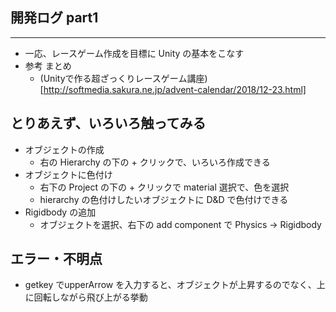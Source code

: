 ## 開発ログ part1
___
- 一応、レースゲーム作成を目標に Unity の基本をこなす
- 参考 まとめ
    - (Unityで作る超ざっくりレースゲーム講座)[http://softmedia.sakura.ne.jp/advent-calendar/2018/12-23.html]

## とりあえず、いろいろ触ってみる
- オブジェクトの作成
    - 右の Hierarchy の下の + クリックで、いろいろ作成できる
- オブジェクトに色付け
    - 右下の Project の下の + クリックで material 選択で、色を選択
    - hierarchy の色付けしたいオブジェクトに D&D で色付けできる
- Rigidbody の追加
    - オブジェクトを選択、右下の add component で Physics -> Rigidbody

## エラー・不明点
- getkey でupperArrow を入力すると、オブジェクトが上昇するのでなく、上に回転しながら飛び上がる挙動